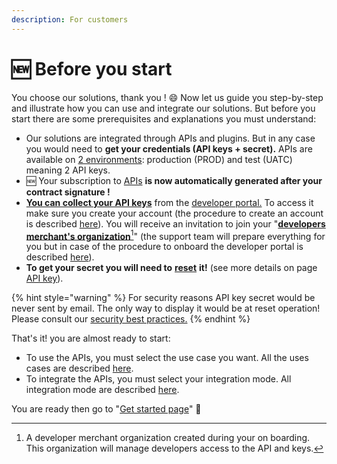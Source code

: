 ```yaml
---
description: For customers
---
```


# 🆕 Before you start

You choose our solutions, thank you ! :smile: Now let us guide you  step-by-step and illustrate how you can use and integrate our solutions. But before you start there are some prerequisites and explanations you must understand:

* Our solutions are integrated through APIs and plugins. But in any case you would need to **get your credentials (API keys + secret).** APIs are available on [2 environments](../api-reference/apis-common/api-urls.md): production (PROD) and test (UATC) meaning 2 API keys.&#x20;
* :new: Your subscription to [APIs](../api-reference/apis-common/) **is now automatically generated after your contract signature !**&#x20;
* [**You can collect your API keys**](../api-reference/apis-common/advanced-features/api-key.md) from the [developer portal.](../api-reference/apis-common/#api-console-developer-portal) To access it make sure you create your account (the procedure to create an account is described [here](../api-reference/apis-common/advanced-features/account-creation.md)). You will receive an invitation to join your "[**developers merchant's organization**](#user-content-fn-1)[^1]" (the support team will prepare everything for you but in case of the procedure to onboard the developer portal is described [here](../api-reference/apis-common/advanced-features/on-boarding-api.md)). &#x20;
* **To get your secret you will need to** [**reset**](../api-reference/apis-common/advanced-features/api-key.md#id-4-reset-secret) **it!** (see more details on page [API key](../api-reference/apis-common/advanced-features/api-key.md)).

{% hint style="warning" %}
For security reasons API key secret would be never sent by email. The only way to display it would be at reset operation! Please consult our [security best practices.](../security/security-best-practices.md)&#x20;
{% endhint %}

That's it!  you are almost ready to start:

* To use the APIs, you must select the use case you want. All the uses cases are described [here](broken-reference).
* To integrate the APIs, you must select your integration mode. All integration mode are described [here](broken-reference).   &#x20;

You are ready then go to "[Get started page](get-started/)" :tada:

[^1]: A developer merchant organization created during your on boarding. This organization will manage developers access to the API and keys.
